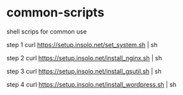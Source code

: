 # common-scripts
shell scrips for common use

step 1
curl https://setup.insolo.net/set_system.sh | sh

step 2
curl https://setup.insolo.net/install_nginx.sh | sh

step 3
curl https://setup.insolo.net/install_gsutil.sh | sh

step 4
curl https://setup.insolo.net/install_wordpress.sh | sh



